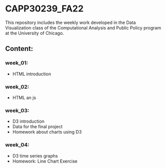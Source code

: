 # CAPP30239_FA22

This repository includes the weekly work developed in the Data Visualization class of the Computational Analysis and Public Policy program at the University of Chicago.

## Content:

### week_01:

- HTML introduction

### week_02:

- HTML an js

### week_03:

- D3 introduction
- Data for the final project
- Homework about charts using D3

### week_04:

- D3 time series graphs
- Homework: Line Chart Exercise

